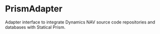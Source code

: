 PrismAdapter
============

Adapter interface to integrate Dynamics NAV source code repositories and databases with Statical Prism.
